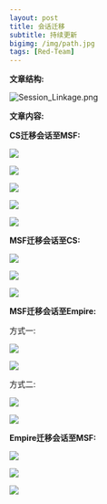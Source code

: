 ```yaml
---
layout: post
title: 会话迁移
subtitle: 持续更新
bigimg: /img/path.jpg
tags: [Red-Team]
---
```


**文章结构:**   

![Session_Linkage.png](https://raw.githubusercontent.com/Scotoma8/CyberSecurity/master/Session_Linkage/https://raw.githubusercontent.com/Scotoma8/CyberSecurity/master/Session_Linkage/media/Session_Linkage.png)

**文章内容:**   

**CS迁移会话至MSF:**

![](https://raw.githubusercontent.com/Scotoma8/CyberSecurity/master/Session_Linkage/media/e8738c95ad5eeabd01ad81e23bd20aaa.png)

![](https://raw.githubusercontent.com/Scotoma8/CyberSecurity/master/Session_Linkage/media/e50405dc52be02d5783cee8bea28fd23.png)

![](https://raw.githubusercontent.com/Scotoma8/CyberSecurity/master/Session_Linkage/media/2ddaef2d19e846d02ac79e1feefd501c.png)

![](https://raw.githubusercontent.com/Scotoma8/CyberSecurity/master/Session_Linkage/media/14d1a1f77c314a793f5268c66047178e.png)

![](https://raw.githubusercontent.com/Scotoma8/CyberSecurity/master/Session_Linkage/media/6428b1e29a1c1bcec4f78176ebbd9dfe.png)

**MSF迁移会话至CS:**

![](https://raw.githubusercontent.com/Scotoma8/CyberSecurity/master/Session_Linkage/media/5a27d1e6566253fe35d4d5a02d221a23.png)

![](https://raw.githubusercontent.com/Scotoma8/CyberSecurity/master/Session_Linkage/media/99a878da7f48877b8266e623a4b32dda.png)

![](https://raw.githubusercontent.com/Scotoma8/CyberSecurity/master/Session_Linkage/media/8afd11ce7cf2d50add364cb114b01b2a.png)

**MSF迁移会话至Empire:**

方式一:

![](https://raw.githubusercontent.com/Scotoma8/CyberSecurity/master/Session_Linkage/media/812f9bb47ddac70e9f7bc0b2a48b7cb3.png)

![](https://raw.githubusercontent.com/Scotoma8/CyberSecurity/master/Session_Linkage/media/ac127218b2c5cd9bb3f3429a22aa62a7.png)

方式二:

![](https://raw.githubusercontent.com/Scotoma8/CyberSecurity/master/Session_Linkage/media/b3920f705dcae6510e5de35b77aeec63.png)

![](https://raw.githubusercontent.com/Scotoma8/CyberSecurity/master/Session_Linkage/media/869ad7742a282906b83069bbda81af0e.png)

**Empire迁移会话至MSF:**

![](https://raw.githubusercontent.com/Scotoma8/CyberSecurity/master/Session_Linkage/media/128473dbd52ed4d28105458cd7b8dfb9.png)

![](https://raw.githubusercontent.com/Scotoma8/CyberSecurity/master/Session_Linkage/media/b6f2df4882f5f89ed1542551962ac396.png)

![](https://raw.githubusercontent.com/Scotoma8/CyberSecurity/master/Session_Linkage/media/23bf1a7d3ba014273719d8a47c2f2d4e.png)
